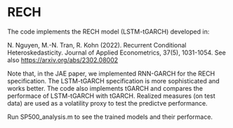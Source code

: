 # RECH
The code implements the RECH model (LSTM-tGARCH) developed in:

N. Nguyen, M.-N. Tran, R. Kohn (2022). Recurrent Conditional Heteroskedasticity. Journal of Applied Econometrics, 37(5), 1031-1054. 
See also https://arxiv.org/abs/2302.08002

Note that, in the JAE paper, we implemented RNN-GARCH for the RECH specification. The LSTM-tGARCH specification is more sophisticated and works better.
The code also implements tGARCH and compares the performace of LSTM-tGARCH with tGARCH. 
Realized measures (on test data) are used as a volatility proxy to test the predictve performance.

Run SP500_analysis.m to see the trained models and their performace.

